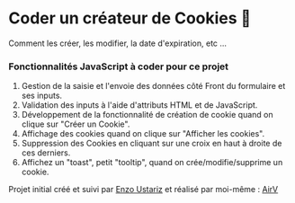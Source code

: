 # Coder un créateur de Cookies 🍪

Comment les créer, les modifier, la date d'expiration, etc ...

### Fonctionnalités JavaScript à coder pour ce projet

1. Gestion de la saisie et l'envoie des données côté Front du formulaire et ses inputs.
2. Validation des inputs à l'aide d'attributs HTML et de JavaScript.
3. Développement de la fonctionnalité de création de cookie quand on clique sur "Créer un Cookie".
4. Affichage des cookies quand on clique sur "Afficher les cookies".
5. Suppression des Cookies en cliquant sur une croix en haut à droite de ces derniers.
6. Affichez un "toast", petit "tooltip", quand on crée/modifie/supprime un cookie.  


Projet initial créé et suivi par [Enzo Ustariz](https://www.ecole-du-web.net/) et réalisé par moi-même : [AirV](https://github.com/herveNkb) 



